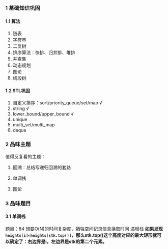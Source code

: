### 1 基础知识巩固

#### 1.1 算法

1. 链表
2. 字符串
3. 二叉树
4. 排序算法：快排、归并排、堆排
5. 并查集
6. 动态规划
7. 图论
8. 线段树

#### 1.2 STL巩固

1. 自定义排序：sort/priority_queue/set/map √
2. string √
3. lower_bound/upper_bound √
4. unique
5. multi_set/multi_map
6. deque

### 2 品味主题

值得反复看的主题：

1. 回溯：总结写递归回溯的套路

2. 单调栈

3. 图论

### 3 品味题目

#### 3.1 单调栈

题目：84
想要O(N)的时间复杂度，牺牲空间记录信息换取时间
递增栈
**如果发现`heights[i]<heights[stk.top()]`，那么stk.top()这个高度对应的最大矩形就可以确定了：右边界是i，左边界是stk的第二个元素。**
